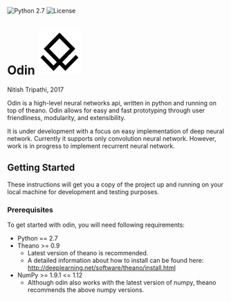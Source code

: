 ![Python 2.7](https://img.shields.io/badge/Python-2.7-blue.svg)
![License](https://img.shields.io/badge/Code%20License-MIT-blue.svg)

# Odin ![](./docs/odin_small.png) 


Nitish Tripathi, 2017

Odin is a high-level neural networks api, written in python and running on top of theano. Odin allows for easy and fast prototyping through user friendliness, modularity, and extensibility.
 
It is under development with a focus on easy implementation of deep neural network. Currently it supports only convolution neural network. However, work is in progress to implement recurrent neural network.

## Getting Started
These instructions will get you a copy of the project up and running on your local machine for development and testing purposes.

### Prerequisites

To get started with odin, you will need following requirements:
* Python == 2.7
* Theano >= 0.9
  * Latest version of theano is recommended.
  * A detailed information about how to install can be found here: http://deeplearning.net/software/theano/install.html
* NumPy >= 1.9.1 <= 1.12
  * Although odin also works with the latest version of numpy, theano recommends the above numpy versions.
